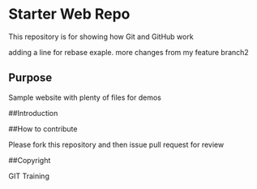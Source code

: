 # Starter Web Repo

This repository is for showing how Git and GitHub work

adding a line for rebase exaple.
more changes from my feature branch2
## Purpose

Sample website with plenty of files for demos

##Introduction

##How to contribute

Please fork this repository and then issue pull request for review

##Copyright 

GIT Training